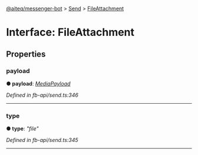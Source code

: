 [@aiteq/messenger-bot](../README.md) > [Send](../modules/send.md) > [FileAttachment](../interfaces/send.fileattachment.md)



# Interface: FileAttachment


## Properties
<a id="payload"></a>

###  payload

**●  payload**:  *[MediaPayload](send.mediapayload.md)* 

*Defined in fb-api/send.ts:346*





___

<a id="type"></a>

###  type

**●  type**:  *"file"* 

*Defined in fb-api/send.ts:345*





___


